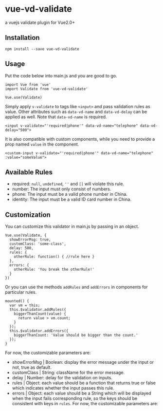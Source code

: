 # vue-vd-validate
a vuejs validate plugin for Vue2.0+

## Installation
```
npm install --save vue-vd-validate
```

## Usage
Put the code below into main.js and you are good to go.
```
import Vue from 'vue'
import Validate from 'vue-vd-validate'

Vue.use(Validate)
```
Simply apply `v-validate` to tags like `<input>` and pass validation rules as value. Other attributes such as `data-vd-name` and `data-vd-delay` can be applied as well. Note that `data-vd-name` is required.
```
<input v-validate="'required|phone'" data-vd-name="telephone" data-vd-delay="500">
```
It is also compatible with custom components, while you need to provide a prop named `value` in the component.
```
<custom-input v-validate="'required|phone'" data-vd-name="telephone" :value="someValue">
```

## Available Rules
* required: `null`, `undefined`, `''` and `[]` will violate this rule.
* number: The input must only consist of numbers.
* phone: The input must be a valid phone number in China.
* identity: The input must be a valid ID card number in China.

## Customization
You can customize this validator in main.js by passing in an object.
```
Vue.use(Validate, {
  showErrorMsg: true,
  customClass: 'some-class',
  delay: 500,
  rules: {
    otherRule: function() { //rule here }
  },
  errors: {
    otherRule: 'You break the otherRule!'
  }
})
```
Or you can use the methods `addRules` and `addErrors` in components for particular rules.
```
mounted() {
  var vm = this;
  this.$validator.addRules({
    biggerThanCount(value) {
      return value > vm.count;
    }
  });
  this.$validator.addErrors({
    biggerThanCount: 'Value should be bigger than the count.'
  });
}
```
For now, the customizable parameters are:
* showErrorMsg | Boolean: display the error message under the input or not, true as default.
* customClass | String: className for the error message.
* delay | Number: delay for the validation on inputs.
* rules | Object: each value should be a function that returns true or false which indicates whether the input passes this rule.
* errors | Object: each value should be a String which will be displayed when the input fails corresponding rule, so the keys should be consistent with keys in `rules`.
For now, the customizable parameters are:
